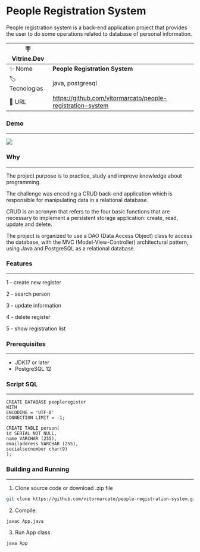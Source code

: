 # People Registration System

People registration system is a back-end application project that provides the user to do some operations related to database of personal information.

| :placard: Vitrine.Dev |     |
| -------------  | --- |
| :sparkles: Nome        | **People Registration System**
| :label: Tecnologias | java, postgresql
| :rocket: URL         | https://github.com/vitormarcato/people-registration-system


### Demo
---
<img src="https://media.giphy.com/media/pIlauUMGVf7ZWuRKac/giphy.gif#vitrinedev">


### Why
---

The project purpose is to practice, study and improve knowledge about programming.

The challenge was encoding a CRUD back-end application which is responsible for manipulating data in a relational database.

CRUD is an acronym that refers to the four basic functions that are necessary to implement a persistent storage application: create, read, update and delete.

The project is organized to use a DAO (Data Access Object) class to access the database, with the MVC (Model-View-Controller) architectural pattern, using Java and PostgreSQL as a relational database.

### Features
---

1 - create new register

2 - search person

3 - update information

4 - delete register

5 - show registration list

### Prerequisites
---

  - JDK17 or later 
  - PostgreSQL 12
  
### Script SQL
---


```
CREATE DATABASE peopleregister
WITH
ENCODING = 'UTF-8'
CONNECTION LIMIT = -1;

CREATE TABLE person(
id SERIAL NOT NULL,
name VARCHAR (255),
emailaddress VARCHAR (255),
socialsecnumber char(9)
);

```
  
### Building and Running
---

  1. Clone source code or download .zip file
  
  ```sh
git clone https://github.com/vitormarcato/people-registration-system.git
```
  		  
  2. Compile: 

  ```sh
javac App.java
```

  3.  Run App class
  
  ```sh
java App
```
